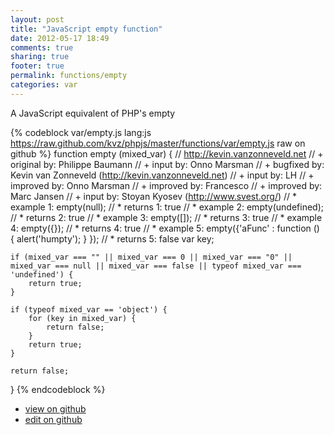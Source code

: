 ```yaml
---
layout: post
title: "JavaScript empty function"
date: 2012-05-17 18:49
comments: true
sharing: true
footer: true
permalink: functions/empty
categories: var
---
```

A JavaScript equivalent of PHP's empty
<!-- more -->
{% codeblock var/empty.js lang:js https://raw.github.com/kvz/phpjs/master/functions/var/empty.js raw on github %}
function empty (mixed_var) {
    // http://kevin.vanzonneveld.net
    // +   original by: Philippe Baumann
    // +      input by: Onno Marsman
    // +   bugfixed by: Kevin van Zonneveld (http://kevin.vanzonneveld.net)
    // +      input by: LH
    // +   improved by: Onno Marsman
    // +   improved by: Francesco
    // +   improved by: Marc Jansen
    // +   input by: Stoyan Kyosev (http://www.svest.org/)
    // *     example 1: empty(null);
    // *     returns 1: true
    // *     example 2: empty(undefined);
    // *     returns 2: true
    // *     example 3: empty([]);
    // *     returns 3: true
    // *     example 4: empty({});
    // *     returns 4: true
    // *     example 5: empty({'aFunc' : function () { alert('humpty'); } });
    // *     returns 5: false
    var key;

    if (mixed_var === "" || mixed_var === 0 || mixed_var === "0" || mixed_var === null || mixed_var === false || typeof mixed_var === 'undefined') {
        return true;
    }

    if (typeof mixed_var == 'object') {
        for (key in mixed_var) {
            return false;
        }
        return true;
    }

    return false;
}
{% endcodeblock %}
<ul>
 <li><a href="https://github.com/kvz/phpjs/blob/master/functions/var/empty.js">view on github</a></li>
 <li><a href="https://github.com/kvz/phpjs/edit/master/functions/var/empty.js">edit on github</a></li>
</ul>
